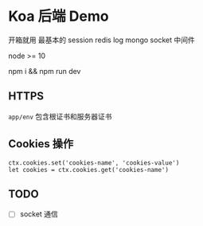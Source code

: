 # Koa 后端 Demo

开箱就用 最基本的 session redis log mongo socket 中间件

node >= 10

npm i && npm run dev

## HTTPS

`app/env` 包含根证书和服务器证书

## Cookies 操作

    ctx.cookies.set('cookies-name', 'cookies-value')
    let cookies = ctx.cookies.get('cookies-name')

## TODO

- [ ] socket 通信